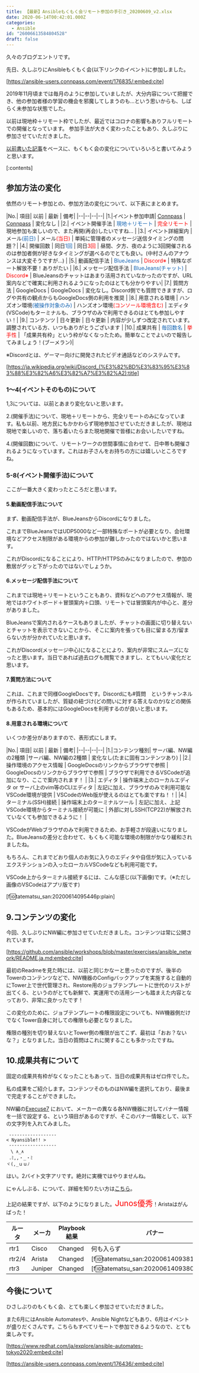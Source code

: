 ```yaml
---
title: 【最新】Ansibleもくもく会リモート参加の手引き_20200609_v2.xlsx
date: 2020-06-14T00:42:01.000Z
categories:
  - Ansible
id: "26006613584804528"
draft: false
---
```

久々のブログエントリです。

先日、久しぶりにAnsibleもくもく会(以下リンクのイベント)に参加しました。

[https://ansible-users.connpass.com/event/176835/:embed:cite]

2019年11月頃までは毎月のように参加していましたが、大分内容について把握でき、他の参加者様の学習の機会を邪魔してしまうのも…という思いからも、しばらく未参加な状態でした。

以前は現地枠＋リモート枠でしたが、最近ではコロナの影響もありフルリモートでの開催となっています。
参加手法が大きく変わったこともあり、久しぶりに参加させていただきました。

[以前書いた記事]([https://tenko.hatenablog.jp/entry/2019/10/28/222617)をベースに、もくもく会の変化についていろいろと書いてみようと思います。



[:contents]



## 参加方法の変化

依然のリモート参加との、参加方法の変化について、以下表にまとめます。

|No.| 項目| 以前 | 最新 | 備考|
|--|--|--|--|
|1.|イベント参加申請| [Connpass](https://ansible-users.connpass.com/) | [Connpass](https://ansible-users.connpass.com/) | 変化なし | 
|2.| イベント開催手法 | <span style="color: #1464b3">現地＋リモート</span> | <span style="color: #ff0000">完全リモート</span> | 現地参加も楽しいので、また再開(再会)したいですね… | 
|3.| イベント詳細案内 | メール<span style="color: #1464b3">(前日)</span>  | メール<span style="color: #ff0000">(当日)</span> | 単純に管理者のメッセージ送信タイミングの問題？|
|4.| 開催回数 | 同日<span style="color: #1464b3">1回</span> | 同日<span style="color: #ff0000">3回</span> | 昼間、夕方、夜のように3回開催されるのは参加者側が好きなタイミングが選べるのでとても良い。(中村さんのアナウンスは大変そうですが…) | 
|5.| 動画配信手法 | <span style="color: #1464b3">BlueJeans</span> | <span style="color: #ff0000">Discord※</span> | 特殊なポート解放不要！ありがたい |
|6.| メッセージ配信手法 | <span style="color: #1464b3">BlueJeans(チャット)</span> | <span style="color: #ff0000">Discord※</span> | BlueJeansのチャットはあまり活用されていなかったのですが、URL案内などで確実に利用されるようになったのはとても分かりやすい|
|7.| 質問方法 | GoogleDocs | GoogleDocs | 変化なし。Discord側でも質問できますが、ログや共有の観点からもGoogleDocs側の利用を推奨 | 
|8.| 用意される環境 | ハンズオン環境<span style="color: #1464b3">(被操作対象のみ) </span>| ハンズオン環境<span style="color: #ff0000">(コンソール環境含む) </span>| エディタ(VSCode)もターミナルも、ブラウザのみで利用できるのはとても参加しやすい！|
|9.| コンテンツ | 日々更新 | 日々更新 | 内容が少しずつ改定されています。調整されている方、いつもありがとうございます |
|10.| 成果共有 | <span style="color: #1464b3">毎回数名</span> | <span style="color: #ff0000">挙手性</span> | 「成果共有枠」という枠がなくなったため。簡単なことでよいので報告してみましょう！(ブーメラン)|

※Discordとは、ゲーマー向けに開発されたビデオ通話などのシステムです。

[https://ja.wikipedia.org/wiki/Discord_(%E3%82%BD%E3%83%95%E3%83%88%E3%82%A6%E3%82%A7%E3%82%A2):title]


### 1～4(イベントそのもの)について
1,3については、以前とあまり変化ないと思います。

2.(開催手法)について、現地＋リモートから、完全リモートのみになっています。私も以前、地方民にもかかわらず現地参加させていただきましたが、現地は現地で楽しいので、落ち着いたらまた現地開催で皆様にお会いしたいですね。

4.(開催回数)について、リモートワークの世間事情に合わせて、日中帯も開催されるようになっています。これはお子さんをお持ちの方には嬉しいところですね。

### 5-8(イベント開催手法)について

ここが一番大きく変わったところだと思います。

#### 5.動画配信手法について

まず、動画配信手法が、BlueJeansからDiscordになりました。

これまでBlueJeansではUDP5000など一部特殊なポートが必要となり、会社環境などアクセス制限がある環境からの参加が難しかったのではないかと思います。

これがDiscordになることにより、HTTP/HTTPSのみになりましたので、参加の敷居がグッと下がったのではないでしょうか。

#### 6.メッセージ配信手法について

これまでは現地＋リモートということもあり、資料などへのアクセス情報が、現地ではホワイトボード＋冒頭案内＋口頭、リモートでは冒頭案内が中心と、差分がありました。

BlueJeansで案内されるケースもありましたが、チャットの画面に切り替えないとチャットを表示できないことから、そこに案内を張っても目に留まる方/留まらない方が分かれていたと思います。

これがDiscord(メッセージ中心)になることにより、案内が非常にスムーズになったと思います。当日であれば過去ログも閲覧できますし、とてもいい変化だと思います。

#### 7.質問方法について

これは、これまで同様GoogleDocsです。Discordにも#質問　というチャンネルが作られていましたが、質疑の紐づけ(どの問いに対する答えなのか)などの関係もあるため、基本的にはGoogleDocsを利用するのが良いと思います。

#### 8.用意される環境について

いくつか差分がありますので、表形式にします。

|No.| 項目| 以前 | 最新 | 備考|
|--|--|--|--|
|1.|コンテンツ種別| サーバ編、NW編の2種類 |サーバ編、NW編の2種類 | 変化なし(たまに固有コンテンツあり) | 
|2.| 操作環境のアクセス情報 | GoogleDocsのリンクからブラウザで参照 | GoogleDocsのリンクからブラウザで参照 | ブラウザで利用できるVSCodeが追加になり、ここで案内されます！ | 
|3.| エディタ | 操作端末上のローカルエディタ or サーバ上のvim等のCLIエディタ  | 左記に加え、ブラウザのみで利用可能なVSCode環境が提供 | VSCodeのWeb版が使えるのはとても楽ですね！！|
|4.| ターミナル(SSH)接続 | 操作端末上のターミナルツール | 左記に加え、上記VSCode環境からターミナル接続が可能に | 外部に対しSSH(TCP22)が解放されていなくても参加できるように！ | 

VSCodeがWebブラウザのみで利用できるため、お手軽さが段違いになりました。BlueJeansの差分と合わせて、もくもく可能な環境の制限がかなり緩和されましたね。

もちろん、これまでどおり個人のお気に入りのエディタや自信が気に入っているエクステンションの入ったローカルVSCodeなども利用可能です。

VSCode上からターミナル接続するには、こんな感じ(以下画像)です。（※ただし画像のVSCodeはアプリ版です)

[f:id:tatematsu_san:20200614095446p:plain]

## 9.コンテンツの変化

今回、久しぶりにNW編に参加させていただきました。コンテンツは常に公開されています。


[https://github.com/ansible/workshops/blob/master/exercises/ansible_network/README.ja.md:embed:cite]

最初のReadmeを見た時には、以前と同じかなーと思ったのですが、後半のTowerのコンテンツなどで、NW機器のConfigバックアップを実施すると自動的にTower上で世代管理され、Restore用のジョブテンプレートに世代のリストが出てくる、というのがとても新鮮で、実運用での活用シーンも踏まえた内容となっており、非常に良かったです！

この変化のために、ジョブテンプレートの権限設定についても、NW機器側だけでなくTower自身に対しての権限も必要となりました。

権限の種別を切り替えないとTower側の権限が出てこず、最初は「おお？ないな？」となりました。当日の質問はこれに関することも多かったですね。

## 10.成果共有について

固定の成果共有枠がなくなったこともあって、当日の成果共有はゼロ件でした。

私の成果をご紹介します。コンテンツそのものはNW編を選択しており、最後まで完走することができました。

NW編の[Execuse7](https://github.com/ansible/workshops/blob/master/exercises/ansible_network/7-tower-survey/README.ja.md) において、メーカーの異なる各NW機器に対してバナー情報を一括で設定する、という項目があるのですが、そこのバナー情報として、以下の文字列を入れてみました。


```
 ------------------
< Nyansible!! >
 ------------------
　\ ∧_∧ 　
 .ﾐ,,・_・ﾐ
ヾ(,_ｕｕﾉ
```

はい。2バイト文字アリです。絶対に実機ではやりませんね。

にゃんしぶる、について、詳細を知りたい方は[こちら](https://qiita.com/zaki-lknr/items/5de3f11389090f38bf6e)。

上記の結果ですが、以下のようになりました。<span style="font-size: 150%"><span style="color: #ff0000">Junos優秀</span></span>！Aristaはがんばった！


| ルータ | メーカ | Playbook結果 | バナー |
|--|--|--|--|
| rtr1 | Cisco | Changed | 何も入らず |
| rtr2/4 | Arista | Changed | [f:id:tatematsu_san:20200614093814p:plain] |
| rtr3 | Juniper | Changed | [f:id:tatematsu_san:20200614093800p:plain] |

## 今後について

ひさしぶりのもくもく会、とても楽しく参加させていただきました。

また6月にはAnsible Automatesや、Ansible Nightなどもあり、6月はイベントが盛りだくさんです。こちらもすべてリモートで参加できるようなので、とても楽しみです。


[https://www.redhat.com/ja/explore/ansible-automates-tokyo2020:embed:cite]




[https://ansible-users.connpass.com/event/176436/:embed:cite]

